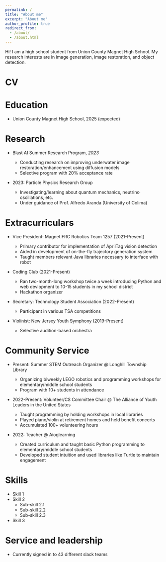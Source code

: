 ```yaml
---
permalink: /
title: "About me"
excerpt: "About me"
author_profile: true
redirect_from: 
  - /about/
  - /about.html
---
```


Hi! I am a high school student from Union County Magnet High School. My research interests are in image generation, image restoration, and object detection.

CV
======

Education
======
* Union County Magnet High School, 2025 (expected)

Research
======
* Blast AI Summer Research Program, *2023*
  * Conducting research on improving underwater image restoration/enhancement using diffusion models
  * Selective program with 20% acceptance rate

* 2023: Particle Physics Research Group
  * Investigating/learning about quantum mechanics, neutrino oscillations, etc.
  * Under guidance of Prof. Alfredo Aranda (University of Colima)

Extracurriculars
======
* Vice President: Magnet FRC Robotics Team 1257 (2021-Present)
  * Primary contributor for implementation of AprilTag vision detection
  * Aided in development of on-the-fly trajectory generation system
  * Taught members relevant Java libraries necessary to interface with robot

* Coding Club (2021-Present)
  * Ran two-month-long workshop twice a week introducing Python and web devlopment to 10-15 students in my school district
  * Hackathon organizer
 
* Secretary: Technology Student Association (2022-Present)
  * Participant in various TSA competitions
 
* Violinist: New Jersey Youth Symphony (2019-Present)
  * Selective audition-based orchestra

Community Service
======
* Present: Summer STEM Outreach Organizer @ Longhill Township Library
  * Organizing biweekly LEGO robotics and programming workshops for elementary/middle school students
  * Program with 10+ students in attendance
 
* 2022-Present: Volunteer/CS Committee Chair @ The Alliance of Youth Leaders in the United States
  * Taught programming by holding workshops in local libraries
  * Played piano/violin at retirement homes and held benefit concerts
  * Accumulated 100+ volunteering hours
 
* 2022: Teacher @ Aioglearning
  * Created curriculum and taught basic Python programming to elementary/middle school students
  * Developed student intuition and used libraries like Turtle to maintain engagement

Skills
======
* Skill 1
* Skill 2
  * Sub-skill 2.1
  * Sub-skill 2.2
  * Sub-skill 2.3
* Skill 3

Service and leadership
======
* Currently signed in to 43 different slack teams
